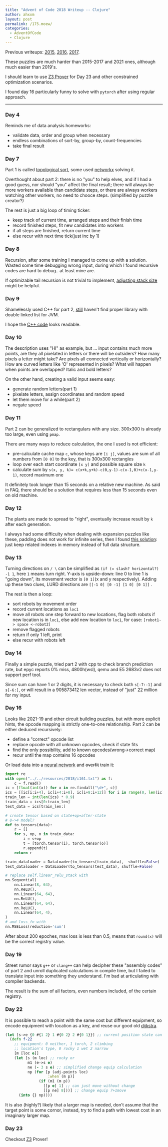 ```yaml
---
title: "Advent of Code 2018 Writeup -- Clojure"
author: ahxxm
layout: post
permalink: /175.moew/
categories:
  - AdventOfCode
  - Clojure
---
```


Previous writeups: [2015](https://ahxxm.com/161.moew/), [2016](https://ahxxm.com/172.moew/), [2017](https://ahxxm.com/174.moew/).

These puzzles are much harder than 2015-2017 and 2021 ones, although much easier than 2019's.

I should learn to use [Z3 Prover](https://github.com/Z3Prover/z3) for Day 23 and other constrained optimization scenarios.

I found day 16 particularly funny to solve with `pytorch` after using regular approach.

- - -

### Day 4

Reminds me of data analysis homeworks:

- validate data, order and group when necessary
- endless combinations of sort-by, group-by, count-frequencies
- take final result

### Day 7

Part 1 is called [topological sort](https://en.wikipedia.org/wiki/Topological_sorting), some used [networkx](https://networkx.org/) solving it.

Overthought about part 2: there is no "you" to help elves, and if I had a good guess, nor should "you" affect the final result; there will always be more workers available than candidate steps, or there are always workers watching other workers, no need to chooce steps. (simplified by puzzle creator?)

The rest is just a big loop of timing ticker:

- keep track of current time, arranged steps and their finish time
- record finished steps, fit new candidates into workers
- if all steps are finished, return current time
- else recur with next time tick(just inc by 1)

### Day 8

Recursion, after some training I managed to come up with a solution. Wasted some time debugging wrong input, during which I found recursive codes are hard to debug.. at least mine are.

If optimizable tail recursion is not trivial to implement, [adjusting stack size](https://www.ibm.com/support/pages/diagnosing-javalangstackoverflowerror) might be helpful.

### Day 9

Shamelessly used C++ for part 2, [still](https://ahxxm.com/172.moew/) haven't find proper library with double linked list for JVM.

I hope the [C++ code](https://pastebin.com/eFp3nVPu) looks readable.

### Day 10

The description uses "HI" as example, but ... input contains much more points, are they all pixelated in letters or there will be outsiders? How many pixels a letter might take? Are pixels all connected vertically or horizontally? How are curved letters like 'O' represented in pixels? What will happen when points are overlapped? Italic and bold letters?

On the other hand, creating a valid input seems easy:

- generate random letters(part 1)
- pixelate letters, assign coordinates and random speed
- let them move for a while(part 2)
- negate speed

### Day 11

Part 2 can be generalized to rectangulars with any size. 300x300 is already too large, even using `pmap`.

There are many ways to reduce calculation, the one I used is not efficient:
- pre-calculate cache map `c`, whose keys are `[i j]`, values are sum of all numbers from  `[0 0]` to the key, that is 300x300 rectangles
- loop over each start coordinate `[x y]` and possible square size `k`
- calculate sum by `s(x, y, k)= c(x+k,y+k)-c(0,y-1)-c(x-1,0)+c(x-1,y-1)`, record maximum one

It definitely took longer than 15 seconds on a relative new machine. As said in FAQ, there should be a solution that requires less than 15 seconds even on old machine.

### Day 12

The plants are made to spread to "right", eventually increase result by `k` after each generation.

I always had some difficulty when dealing with expansion puzzles like these, padding does not work for infinite series, then I found [this solution](https://www.reddit.com/r/adventofcode/comments/a5eztl/comment/ebm4c9d/): just keep related indexes in memory instead of full data structure.

### Day 13

Turning directions on `/ \` can be simplified as `(if (= slash? horizontal?) -1 1`, here `1` means turn right. Y-axis is upside-down: line 0 to line 1 is "going down", its movement vector is `[0 1]`(x and y respectively). Adding up these two clues, LURD directions are `[[-1 0] [0 -1] [1 0] [0 1]]` .

The rest is then a loop:

- sort robots by movement order
- record current locations as `loc1`
- move all robots one step forward to new locations, flag both robots if new location is in `loc1`, else add new location to `loc1`, for case: `[robot1-> space <-robot2]`
- remove flagged robots
- return if only 1 left, print
- else recur with robots left

### Day 14

Finally a simple puzzle, tried part 2 with cpp to check branch prediction rate, but epyc reports 0% miss, 4800h(wsl), qemu and E5 2683v2 does not support perf tool.

Since sum can have 1 or 2 digits, it is necessary to check both `s[-7:-1]`  and `s[-6:]`, or will result in a 905873412 len vector, instead of "just" 22 million for my input.

### Day 16

Looks like 2021-19 and other circuit building puzzles, but with more explicit hints, the opcode mapping is strictly one-to-one relationship. Part 2 can be either deduced recursively:

- define a "correct" opcode list
- replace opcode with all unknown opcodes, check if state fits
- find the only possibility, add to known opcodes(wrong->correct map)
- recur until the map contains 16 opcodes

Or load data into a [neural network](https://pytorch.org/tutorials/beginner/basics/quickstart_tutorial.html) and ~~overfit~~ train it:

```python
import re
with open("../../resources/2018/i161.txt") as f:
    c = f.read()
ic = [float(int(x)) for x in re.findall("\d+", c)]
ics = [[ic[i:i+4], ic[i+4:i+8], ic[i+8:i+12]] for i in range(0, len(ic), 12)]
train_len = int(len(ics) * 0.9)
train_data = ics[0:train_len]
test_data = ics[train_len:]

# create tensor based on state+op=after-state
# 8->4 model?
def to_tensors(data):
    r = []
    for s, op, o in train_data:
        i = s+op
        t = [torch.tensor(i), torch.tensor(o)]
        r.append(t)
    return r

train_dataloader = DataLoader(to_tensors(train_data),  shuffle=False)
test_dataloader = DataLoader(to_tensors(test_data), shuffle=False)

# replace self.linear_relu_stack with
nn.Sequential(
    nn.Linear(8, 64),
    nn.ReLU(),
    nn.Linear(64, 64),
    nn.ReLU(),
    nn.Linear(64, 64),
    nn.ReLU(),
    nn.Linear(64, 4),
)
# and loss_fn with
nn.MSELoss(reduction='sum')
```

After about 200 epoches, max loss is less than 0.5, means that `round(x)` will be the correct registry value.

### Day 19

Street rumor says `g++` or `clang++` can help decipher these "assembly codes" of part 2 and unroll duplicated calculations in compile time, but I failed to translate input into something they understand. I'm bad at articulating with compiler backends.

The result is the sum of all factors, even numbers included, of the certain registry.

### Day 22

It is possible to reach a point with the same cost but different equipment, so encode equipment with location as a key, and reuse our good old [dijkstra](https://www.ummels.de/2014/06/08/dijkstra-in-clojure/).

```clojure
(let [s->e {0 #{1 2} 1 #{0 2} 2 #{0 1}}] ;; current position state can equip
  (defn f-22
    ;; equipment: 0 neither, 1 torch, 2 climbing
    ;; location's type, 0 rocky 1 wet 2 narrow
    [m [loc e]]
    (let [s (m loc) ;; rocky or
          m1 (e->s e)
          ne (- 3 s e) ;; simplified change equip calculation
          np (for [p (adj-points loc)
                   :when (m p)]
               (if (m1 (m p))
                 [[p e] 1] ;; can just move without change
                 [[p ne] 8]))] ;; change equip 7+1move
      (into {} np))))
```

It is also (highly?) likely that a larger map is needed, don't assume that the target point is some cornor, instead, try to find a path with lowest cost in an imaginary larger map.

### Day 23

Checkout [Z3](https://github.com/Z3Prover/z3) Prover!
